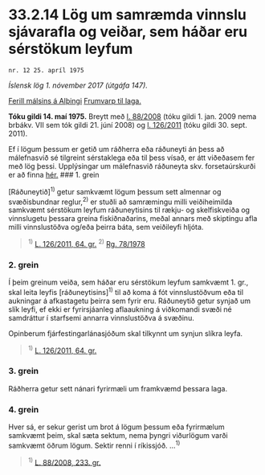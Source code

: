 # 33.2.14 Lög um samræmda vinnslu sjávarafla og veiðar, sem háðar eru sérstökum leyfum

`nr. 12 25. apríl 1975`

_Íslensk lög 1. nóvember 2017 (útgáfa 147)._

[Ferill málsins á Alþingi](https://www.althingi.is/thingstorf/thingmalalistar-eftir-thingum/ferill/?ltg=96&mnr=33)
[Frumvarp til laga.](https://www.althingi.is/altext/96/s/pdf/0036.pdf)

**Tóku gildi 14. maí 1975.**
Breytt með
[l. 88/2008](https://althingi.is/altext/stjt/2008.088.html) (tóku gildi 1. jan. 2009 nema brbákv. VII sem tók gildi 21. júní 2008) og
[l. 126/2011](https://althingi.is/altext/stjt/2011.126.html) (tóku gildi 30. sept. 2011).

Ef í lögum þessum er getið um ráðherra eða ráðuneyti án þess að málefnasvið sé tilgreint sérstaklega eða til þess vísað, er átt viðeðasem fer með lög þessi. Upplýsingar um málefnasvið ráðuneyta skv. forsetaúrskurði er að finna [hér.](2017015.md) ### 1. grein

[Ráðuneytið]<sup>1)</sup> getur samkvæmt lögum þessum sett almennar og svæðisbundnar reglur,<sup>2)</sup> er stuðli að samræmingu milli veiðiheimilda samkvæmt sérstökum leyfum ráðuneytisins til rækju- og skelfiskveiða og vinnslugetu þessara greina fiskiðnaðarins, meðal annars með skiptingu afla milli vinnslustöðva og/eða þeirra báta, sem veiðileyfi hljóta.

> <sup>1)</sup> [L. 126/2011, 64. gr.](https://althingi.is/altext/stjt/2011.126.html) <sup>2)</sup> [Rg. 78/1978](https://althingi.ishttps://www.reglugerd.is/reglugerdir/allar/nr/078-1978)

### 2. grein

Í þeim greinum veiða, sem háðar eru sérstökum leyfum samkvæmt 1. gr., skal leita leyfis [ráðuneytisins]<sup>1)</sup> til að koma á fót vinnslustöðvum eða til aukningar á afkastagetu þeirra sem fyrir eru. Ráðuneytið getur synjað um slík leyfi, ef ekki er fyrirsjáanleg aflaaukning á viðkomandi svæði né samdráttur í starfsemi annarra vinnslustöðva á svæðinu.

Opinberum fjárfestingarlánasjóðum skal tilkynnt um synjun slíkra leyfa.

> <sup>1)</sup> [L. 126/2011, 64. gr.](https://althingi.is/altext/stjt/2011.126.html)

### 3. grein

Ráðherra getur sett nánari fyrirmæli um framkvæmd þessara laga.

### 4. grein

Hver sá, er sekur gerist um brot á lögum þessum eða fyrirmælum samkvæmt þeim, skal sæta sektum, nema þyngri viðurlögum varði samkvæmt öðrum lögum. Sektir renni í ríkissjóð. …<sup>1)</sup> 

> <sup>1)</sup> [L. 88/2008, 233. gr.](https://althingi.is/altext/stjt/2008.088.html#G233)
